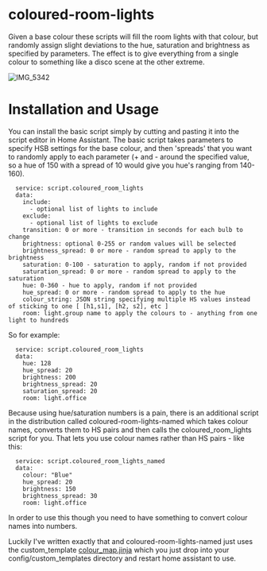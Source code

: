 # coloured-room-lights
Given a base colour these scripts will fill the room lights with that colour, but randomly assign slight deviations to the hue, saturation and brightness as specified by parameters. The effect is to give everything from a single colour to something like a disco scene at the other extreme.

![IMG_5342](https://github.com/philmale/coloured-room-lights/assets/8235259/0333d708-e8e9-4499-add6-f53f0d49ae21)

# Installation and Usage

You can install the basic script simply by cutting and pasting it into the script editor in Home Assistant. 
The basic script takes parameters to specify HSB settings for the base colour, and then 'spreads' that you want to randomly apply to each parameter (+ and - around the specified value, so a hue of 150 with a spread of 10 would give you hue's ranging from 140-160).
```
  service: script.coloured_room_lights
  data:
    include: 
      - optional list of lights to include
    exclude:
      - optional list of lights to exclude
    transition: 0 or more - transition in seconds for each bulb to change
    brightness: optional 0-255 or random values will be selected
    brightness_spread: 0 or more - random spread to apply to the brightness
    saturation: 0-100 - saturation to apply, random if not provided
    saturation_spread: 0 or more - random spread to apply to the saturation
    hue: 0-360 - hue to apply, random if not provided
    hue_spread: 0 or more - random spread to apply to the hue
    colour_string: JSON string specifying multiple HS values instead of sticking to one [ [h1,s1], [h2, s2], etc ]
    room: light.group name to apply the colours to - anything from one light to hundreds
```
So for example:
```
  service: script.coloured_room_lights
  data:
    hue: 128
    hue_spread: 20
    brightness: 200
    brightness_spread: 20
    saturation_spread: 20
    room: light.office
```
Because using hue/saturation numbers is a pain, there is an additional script in the distribution called coloured-room-lights-named which takes colour names, converts them to HS pairs and then calls the coloured_room_lights script for you.
That lets you use colour names rather than HS pairs - like this:

```
  service: script.coloured_room_lights_named
  data:
    colour: "Blue"
    hue_spread: 20
    brightness: 150
    brightness_spread: 30
    room: light.office
```

In order to use this though you need to have something to convert colour names into numbers.

Luckily I've written exactly that and coloured-room-lights-named just uses the custom_template [colour_map.jinja](https://github.com/philmale/colour-map) which you just drop into your config/custom_templates directory
and restart home assistant to use. 
